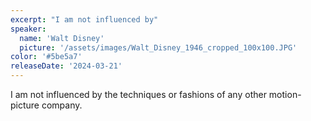 ```yaml
---
excerpt: "I am not influenced by"
speaker:
  name: 'Walt Disney'
  picture: '/assets/images/Walt_Disney_1946_cropped_100x100.JPG'
color: '#5be5a7'
releaseDate: '2024-03-21'
---
```

I am not influenced by the techniques or fashions of any other motion-picture company.